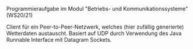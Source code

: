 Programmieraufgabe im Modul "Betriebs- und Kommunikationssysteme" (WS20/21)

Client für ein Peer-to-Peer-Netzwerk, welches (hier zufällig generierte) Wetterdaten austauscht. 
Basiert auf UDP durch Verwendung des Java Runnable Interface mit Datagram Sockets.
